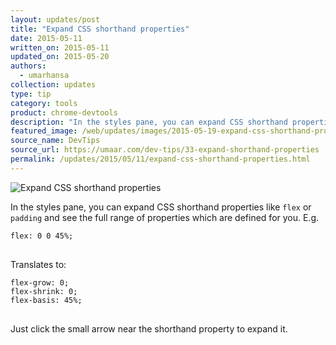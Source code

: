 ```yaml
---
layout: updates/post
title: "Expand CSS shorthand properties"
date: 2015-05-11
written_on: 2015-05-11
updated_on: 2015-05-20
authors:
  - umarhansa
collection: updates
type: tip
category: tools
product: chrome-devtools
description: "In the styles pane, you can expand CSS shorthand properties like <code>flex</code> or <code>padding</code> and see the full range of properties which are defined for you."
featured_image: /web/updates/images/2015-05-19-expand-css-shorthand-properties/expand-shorthand-properties.gif
source_name: DevTips
source_url: https://umaar.com/dev-tips/33-expand-shorthand-properties
permalink: /updates/2015/05/11/expand-css-shorthand-properties.html
---
```

<img src="/web/updates/images/2015-05-19-expand-css-shorthand-properties/expand-shorthand-properties.gif" alt="Expand CSS shorthand properties">

In the styles pane, you can expand CSS shorthand properties like <code>flex</code> or <code>padding</code> and see the full range of properties which are defined for you. E.g.

<pre>
<code>flex: 0 0 45%;
</code>
</pre>

Translates to:

<pre>
<code>flex-grow: 0;
flex-shrink: 0;
flex-basis: 45%;
</code>
</pre>

Just click the small arrow near the shorthand property to expand it.
